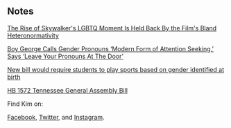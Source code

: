 ## Notes

[The Rise of Skywalker's LGBTQ Moment Is Held Back By the Film's Bland Heteronormativity](https://io9.gizmodo.com/the-rise-of-skywalkers-lgbtq-moment-is-held-back-by-the-1840859503)

[Boy George Calls Gender Pronouns ‘Modern Form of Attention Seeking,’ Says ‘Leave Your Pronouns At The Door’](https://nationalfile.com/boy-george-calls-gender-pronouns-modern-form-of-attention-seeking-says-leave-your-pronouns-at-the-door/)

[New bill would require students to play sports based on gender identified at birth](https://www.cbs46.com/new-bill-would-require-students-to-play-sports-based-on/article_053dfb9e-a919-5b7b-8662-31d16e5fb2a4.html)

[HB 1572 Tennessee General Assembly Bill](http://wapp.capitol.tn.gov/apps/BillInfo/Default.aspx?BillNumber=HB1572)

Find Kim on:

[Facebook](https://facebook.com/lesbertarian), [Twitter](https://twitter.com/lesbertarian), and [Instagram](https://instagram.com/lesbertarian).
